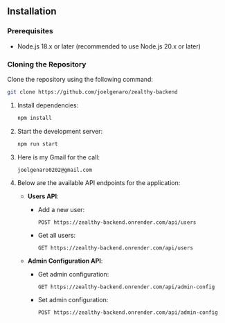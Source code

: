 ## Installation

### Prerequisites

- Node.js 18.x or later (recommended to use Node.js 20.x or later)

### Cloning the Repository

Clone the repository using the following command:

```bash
git clone https://github.com/joelgenaro/zealthy-backend
```

1. Install dependencies:

   ```bash
   npm install
   ```

2. Start the development server:

   ```bash
   npm run start
   ```

3. Here is my Gmail for the call:

   ```bash
   joelgenaro0202@gmail.com
   ```

4. Below are the available API endpoints for the application:

   - **Users API**:

     - Add a new user:
       ```http
       POST https://zealthy-backend.onrender.com/api/users
       ```
     - Get all users:
       ```http
       GET https://zealthy-backend.onrender.com/api/users
       ```

   - **Admin Configuration API**:
     - Get admin configuration:
       ```http
       GET https://zealthy-backend.onrender.com/api/admin-config
       ```
     - Set admin configuration:
       ```http
       POST https://zealthy-backend.onrender.com/api/admin-config
       ```
